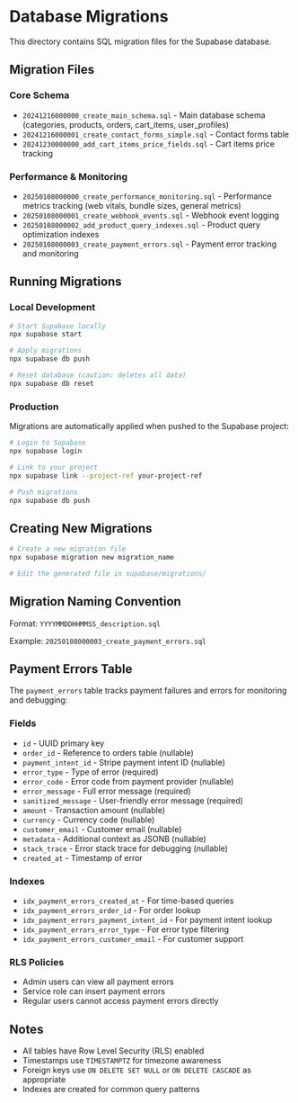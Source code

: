 # Database Migrations

This directory contains SQL migration files for the Supabase database.

## Migration Files

### Core Schema
- `20241216000000_create_main_schema.sql` - Main database schema (categories, products, orders, cart_items, user_profiles)
- `20241216000001_create_contact_forms_simple.sql` - Contact forms table
- `20241230000000_add_cart_items_price_fields.sql` - Cart items price tracking

### Performance & Monitoring
- `20250108000000_create_performance_monitoring.sql` - Performance metrics tracking (web vitals, bundle sizes, general metrics)
- `20250108000001_create_webhook_events.sql` - Webhook event logging
- `20250108000002_add_product_query_indexes.sql` - Product query optimization indexes
- `20250108000003_create_payment_errors.sql` - Payment error tracking and monitoring

## Running Migrations

### Local Development
```bash
# Start Supabase locally
npx supabase start

# Apply migrations
npx supabase db push

# Reset database (caution: deletes all data)
npx supabase db reset
```

### Production
Migrations are automatically applied when pushed to the Supabase project:

```bash
# Login to Supabase
npx supabase login

# Link to your project
npx supabase link --project-ref your-project-ref

# Push migrations
npx supabase db push
```

## Creating New Migrations

```bash
# Create a new migration file
npx supabase migration new migration_name

# Edit the generated file in supabase/migrations/
```

## Migration Naming Convention

Format: `YYYYMMDDHHMMSS_description.sql`

Example: `20250108000003_create_payment_errors.sql`

## Payment Errors Table

The `payment_errors` table tracks payment failures and errors for monitoring and debugging:

### Fields
- `id` - UUID primary key
- `order_id` - Reference to orders table (nullable)
- `payment_intent_id` - Stripe payment intent ID (nullable)
- `error_type` - Type of error (required)
- `error_code` - Error code from payment provider (nullable)
- `error_message` - Full error message (required)
- `sanitized_message` - User-friendly error message (required)
- `amount` - Transaction amount (nullable)
- `currency` - Currency code (nullable)
- `customer_email` - Customer email (nullable)
- `metadata` - Additional context as JSONB (nullable)
- `stack_trace` - Error stack trace for debugging (nullable)
- `created_at` - Timestamp of error

### Indexes
- `idx_payment_errors_created_at` - For time-based queries
- `idx_payment_errors_order_id` - For order lookup
- `idx_payment_errors_payment_intent_id` - For payment intent lookup
- `idx_payment_errors_error_type` - For error type filtering
- `idx_payment_errors_customer_email` - For customer support

### RLS Policies
- Admin users can view all payment errors
- Service role can insert payment errors
- Regular users cannot access payment errors directly

## Notes

- All tables have Row Level Security (RLS) enabled
- Timestamps use `TIMESTAMPTZ` for timezone awareness
- Foreign keys use `ON DELETE SET NULL` or `ON DELETE CASCADE` as appropriate
- Indexes are created for common query patterns
